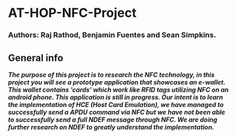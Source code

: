 # AT-HOP-NFC-Project
### Authors:  Raj Rathod, Benjamin Fuentes and Sean Simpkins.


## General info
***The purpose of this project is to research the NFC technology, in this project you will see a prototype application that showcases an e-wallet. 
This wallet contains 'cards' which work like RFID tags utilizing NFC on an android phone. This application is still in progress.
Our intent is to learn the implementation of HCE (Host Card Emulation), we have managed to successfully send a APDU command via NFC but we have not been
able to successfully send a full NDEF message through NFC. We are doing further research on NDEF to greatly understand the implementation.***

